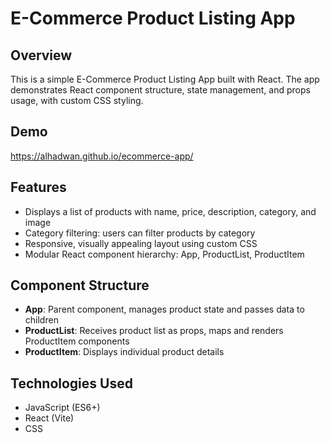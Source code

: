 # E-Commerce Product Listing App

## Overview

This is a simple E-Commerce Product Listing App built with React. The app demonstrates React component structure, state management, and props usage, with custom CSS styling.

## Demo
https://alhadwan.github.io/ecommerce-app/

## Features

- Displays a list of products with name, price, description, category, and image
- Category filtering: users can filter products by category
- Responsive, visually appealing layout using custom CSS
- Modular React component hierarchy: App, ProductList, ProductItem

## Component Structure

- **App**: Parent component, manages product state and passes data to children
- **ProductList**: Receives product list as props, maps and renders ProductItem components
- **ProductItem**: Displays individual product details

## Technologies Used

- JavaScript (ES6+)
- React (Vite)
- CSS
